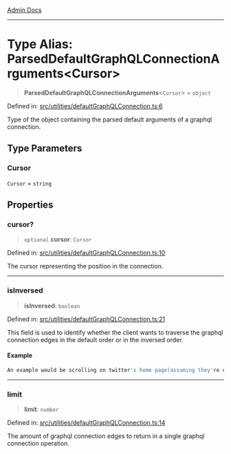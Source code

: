[Admin Docs](/)

***

# Type Alias: ParsedDefaultGraphQLConnectionArguments\<Cursor\>

> **ParsedDefaultGraphQLConnectionArguments**\<`Cursor`\> = `object`

Defined in: [src/utilities/defaultGraphQLConnection.ts:6](https://github.com/Sourya07/talawa-api/blob/ead7a48e0174153214ee7311f8b242ee1c1a12ca/src/utilities/defaultGraphQLConnection.ts#L6)

Type of the object containing the parsed default arguments of a graphql connection.

## Type Parameters

### Cursor

`Cursor` = `string`

## Properties

### cursor?

> `optional` **cursor**: `Cursor`

Defined in: [src/utilities/defaultGraphQLConnection.ts:10](https://github.com/Sourya07/talawa-api/blob/ead7a48e0174153214ee7311f8b242ee1c1a12ca/src/utilities/defaultGraphQLConnection.ts#L10)

The cursor representing the position in the connection.

***

### isInversed

> **isInversed**: `boolean`

Defined in: [src/utilities/defaultGraphQLConnection.ts:21](https://github.com/Sourya07/talawa-api/blob/ead7a48e0174153214ee7311f8b242ee1c1a12ca/src/utilities/defaultGraphQLConnection.ts#L21)

This field is used to identify whether the client wants to traverse the graphql connection edges in the default order or in the inversed order.

#### Example

```ts
An example would be scrolling on twitter's home page(assuming they're using graphql connections for fetching array-like data). When scrolling down, the graphql connection traversal is the default and when scrolling up, the graphql connection traversal is inversed.
```

***

### limit

> **limit**: `number`

Defined in: [src/utilities/defaultGraphQLConnection.ts:14](https://github.com/Sourya07/talawa-api/blob/ead7a48e0174153214ee7311f8b242ee1c1a12ca/src/utilities/defaultGraphQLConnection.ts#L14)

The amount of graphql connection edges to return in a single graphql connection operation.
